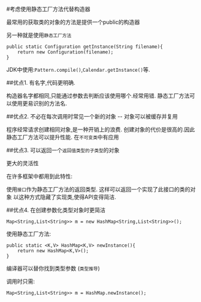 #考虑使用静态工厂方法代替构造器

最常用的获取类的对象的方法是提供一个public的构造器

另一种就是使用`静态工厂方法`

```
public static Configuration getInstance(String filename){
	return new Configuration(filename);
}
```

JDK中使用:`Pattern.compile()`,`Calendar.getInstance()`等.

##优点1. 有名字,代码更明确.

构造器名字都相同,只能通过参数去判断应该使用哪个.经常用错.
静态工厂方法可以使用更易识别的方法名.

##优点2. 不必在每次调用时常见一个新的对象 -- 对象可以被缓存并复用

程序经常请求创建相同对象,是一种开销上的浪费.
创建对象的代价是很高的.因此静态工厂方法可以提升性能.
在`不可变类`中有应用

##优点3. 可以返回一个`返回值类型的子类型`的对象

更大的灵活性

在许多框架中都用到此特性:

使用`接口`作为静态工厂方法的返回类型.
这样可以返回一个实现了此接口的类的对象
以这种方式隐藏了实现类,使得API变得简洁.

##优点4. 在创建参数化类型对象时更简洁

```
Map<String,List<String>> m = new HashMap<String,List<String>>();
```

使用静态工厂方法:

```
public static <K,V> HashMap<K,V> newInstance(){
	return new HashMap<K,V>();
}
```
编译器可以替你找到类型参数 (`类型推导`)

调用时只需:
```
Map<String,List<String>> m = HashMap.newInstance();
```



